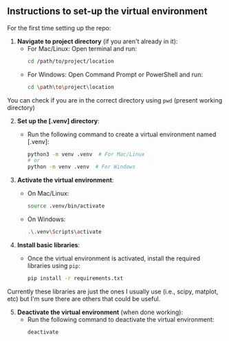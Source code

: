 ## Instructions to set-up the virtual environment

For the first time setting up the repo:

1. **Navigate to project directory** (if you aren't already in it):
   - For Mac/Linux: Open terminal and run:
     ```sh
     cd /path/to/project/location
     ```
   - For Windows: Open Command Prompt or PowerShell and run:
     ```sh
     cd \path\to\project\location
     ```
You can check if you are in the correct directory using `pwd` (present working directory)

2. **Set up the [.venv] directory**:
   - Run the following command to create a virtual environment named [.venv]:
     ```sh
     python3 -m venv .venv  # For Mac/Linux
     # or
     python -m venv .venv  # For Windows
     ```

3. **Activate the virtual environment**:
   - On Mac/Linux:
     ```sh
     source .venv/bin/activate
     ```
   - On Windows:
     ```sh
     .\.venv\Scripts\activate
     ```

4. **Install basic libraries**:
   - Once the virtual environment is activated, install the required libraries using `pip`:
     ```sh
     pip install -r requirements.txt
     ```

Currently these libraries are just the ones I usually use (i.e., scipy, matplot, etc) but I'm sure there are others that could be useful. 

5. **Deactivate the virtual environment** (when done working):
   - Run the following command to deactivate the virtual environment:
     ```sh
     deactivate
     ```